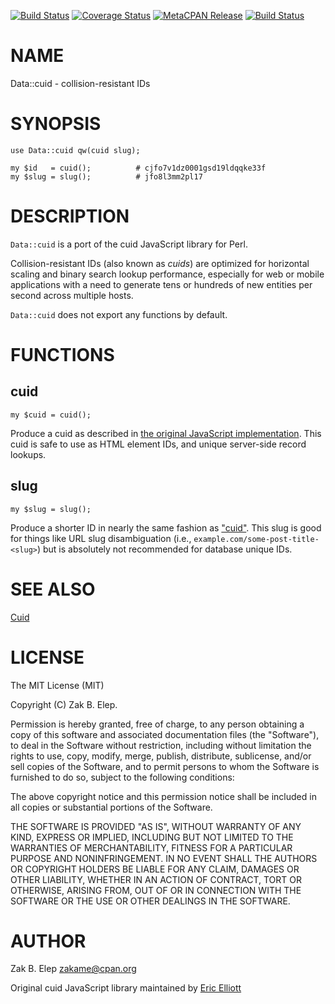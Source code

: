 [![Build Status](https://travis-ci.org/zakame/Data-cuid.svg?branch=master)](https://travis-ci.org/zakame/Data-cuid) [![Coverage Status](https://img.shields.io/coveralls/zakame/Data-cuid/master.svg?style=flat)](https://coveralls.io/r/zakame/Data-cuid?branch=master) [![MetaCPAN Release](https://badge.fury.io/pl/Data-cuid.svg)](https://metacpan.org/release/Data-cuid) [![Build Status](https://img.shields.io/appveyor/ci/zakame/Data-cuid/master.svg?logo=appveyor)](https://ci.appveyor.com/project/zakame/Data-cuid/branch/master)
# NAME

Data::cuid - collision-resistant IDs

# SYNOPSIS

    use Data::cuid qw(cuid slug);

    my $id   = cuid();          # cjfo7v1dz0001gsd19ldqqke33f
    my $slug = slug();          # jfo8l3mm2pl17

# DESCRIPTION

`Data::cuid` is a port of the cuid JavaScript library for Perl.

Collision-resistant IDs (also known as _cuids_) are optimized for
horizontal scaling and binary search lookup performance, especially for
web or mobile applications with a need to generate tens or hundreds of
new entities per second across multiple hosts.

`Data::cuid` does not export any functions by default.

# FUNCTIONS

## cuid

    my $cuid = cuid();

Produce a cuid as described in [the original JavaScript
implementation](https://github.com/ericelliott/cuid#broken-down).  This
cuid is safe to use as HTML element IDs, and unique server-side record
lookups.

## slug

    my $slug = slug();

Produce a shorter ID in nearly the same fashion as ["cuid"](#cuid).  This slug
is good for things like URL slug disambiguation (i.e., `example.com/some-post-title-<slug>`) but is absolutely not recommended
for database unique IDs.

# SEE ALSO

[Cuid](http://usecuid.org/)

# LICENSE

The MIT License (MIT)

Copyright (C) Zak B. Elep.

Permission is hereby granted, free of charge, to any person obtaining a
copy of this software and associated documentation files (the
"Software"), to deal in the Software without restriction, including
without limitation the rights to use, copy, modify, merge, publish,
distribute, sublicense, and/or sell copies of the Software, and to
permit persons to whom the Software is furnished to do so, subject to
the following conditions:

The above copyright notice and this permission notice shall be included
in all copies or substantial portions of the Software.

THE SOFTWARE IS PROVIDED "AS IS", WITHOUT WARRANTY OF ANY KIND, EXPRESS
OR IMPLIED, INCLUDING BUT NOT LIMITED TO THE WARRANTIES OF
MERCHANTABILITY, FITNESS FOR A PARTICULAR PURPOSE AND
NONINFRINGEMENT. IN NO EVENT SHALL THE AUTHORS OR COPYRIGHT HOLDERS BE
LIABLE FOR ANY CLAIM, DAMAGES OR OTHER LIABILITY, WHETHER IN AN ACTION
OF CONTRACT, TORT OR OTHERWISE, ARISING FROM, OUT OF OR IN CONNECTION
WITH THE SOFTWARE OR THE USE OR OTHER DEALINGS IN THE SOFTWARE.

# AUTHOR

Zak B. Elep <zakame@cpan.org>

Original cuid JavaScript library maintained by [Eric
Elliott](https://ericelliottjs.com)
